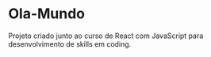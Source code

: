 # Ola-Mundo
Projeto criado junto ao curso de React com JavaScript para desenvolvimento de skills em coding.
